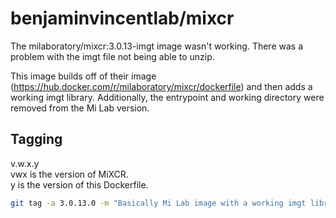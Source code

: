 # benjaminvincentlab/mixcr

The milaboratory/mixcr:3.0.13-imgt image wasn't working.  There was a problem with the imgt file not 
being able to unzip.

This image builds off of their image (https://hub.docker.com/r/milaboratory/mixcr/dockerfile) and 
then adds a working imgt library.  Additionally, the entrypoint and working directory were removed 
from the Mi Lab version.


## Tagging
v.w.x.y  
vwx is the version of MiXCR.  
y is the version of this Dockerfile.  
```bash  
git tag -a 3.0.13.0 -m "Basically Mi Lab image with a working imgt library file."; git push -u origin --tags  
```
